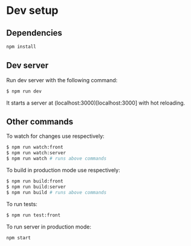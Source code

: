 # Dev setup

## Dependencies

```bash
npm install
```

## Dev server

Run dev server with the following command:

```bash
$ npm run dev
```

It starts a server at (localhost:3000)[localhost:3000] with hot reloading.

## Other commands

To watch for changes use respectively:

```bash
$ npm run watch:front
$ npm run watch:server
$ npm run watch # runs above commands
```

To build in production mode use respectively:

```bash
$ npm run build:front
$ npm run build:server
$ npm run build # runs above commands
```

To run tests:
```bash
$ npm run test:front
```

To run server in production mode:

```bash
npm start
```
